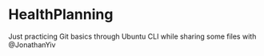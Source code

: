 # HealthPlanning

Just practicing Git basics through Ubuntu CLI while sharing some files with @JonathanYiv
